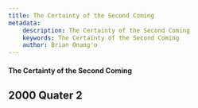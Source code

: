 ```yaml
---
title: The Certainty of the Second Coming
metadata:
    description: The Certainty of the Second Coming
    keywords: The Certainty of the Second Coming
    author: Brian Onang'o
---
```


#### The Certainty of the Second Coming

## 2000 Quater 2
